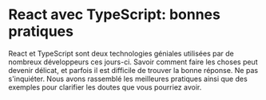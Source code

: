 # React avec TypeScript: bonnes pratiques

React et TypeScript sont deux technologies géniales utilisées par de nombreux développeurs ces jours-ci. Savoir comment faire les choses peut devenir délicat, et parfois il est difficile de trouver la bonne réponse. Ne pas s'inquiéter. Nous avons rassemblé les meilleures pratiques ainsi que des exemples pour clarifier les doutes que vous pourriez avoir.
